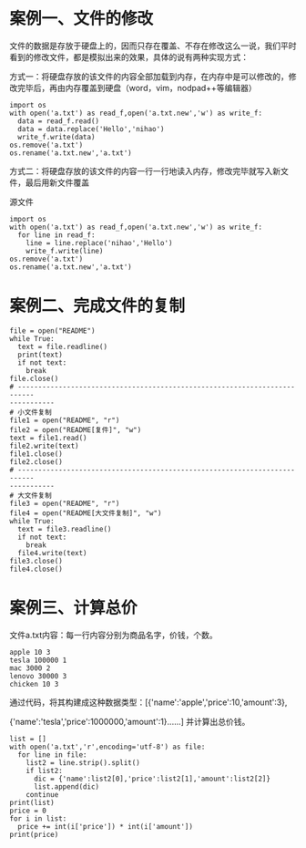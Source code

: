 # 案例一、文件的修改

文件的数据是存放于硬盘上的，因而只存在覆盖、不存在修改这么一说，我们平时看到的修改文件，都是模拟出来的效果，具体的说有两种实现方式：

方式一：将硬盘存放的该文件的内容全部加载到内存，在内存中是可以修改的，修改完毕后，再由内存覆盖到硬盘（word，vim，nodpad++等编辑器）

```
import os
with open('a.txt') as read_f,open('a.txt.new','w') as write_f:
  data = read_f.read()
  data = data.replace('Hello','nihao')
  write_f.write(data)
os.remove('a.txt')
os.rename('a.txt.new','a.txt')
```

方式二：将硬盘存放的该文件的内容一行一行地读入内存，修改完毕就写入新文件，最后用新文件覆盖

源文件

```
import os
with open('a.txt') as read_f,open('a.txt.new','w') as write_f:
  for line in read_f:
    line = line.replace('nihao','Hello')
    write_f.write(line)
os.remove('a.txt')
os.rename('a.txt.new','a.txt')
```

# 案例二、完成文件的复制

```
file = open("README")
while True:
  text = file.readline()
  print(text)
  if not text:
    break
file.close()
# --------------------------------------------------------------------------
-----------
# 小文件复制
file1 = open("README", "r")
file2 = open("README[复件]", "w")
text = file1.read()
file2.write(text)
file1.close()
file2.close()
# --------------------------------------------------------------------------
-----------
# 大文件复制
file3 = open("README", "r")
file4 = open("README[大文件复制]", "w")
while True:
  text = file3.readline()
  if not text:
    break
  file4.write(text)
file3.close()
file4.close()
```

# 案例三、计算总价

文件a.txt内容：每一行内容分别为商品名字，价钱，个数。

```
apple 10 3
tesla 100000 1
mac 3000 2
lenovo 30000 3
chicken 10 3
```

通过代码，将其构建成这种数据类型：[{'name':'apple','price':10,'amount':3},

{'name':'tesla','price':1000000,'amount':1}......] 并计算出总价钱。

```
list = []
with open('a.txt','r',encoding='utf-8') as file:
  for line in file:
    list2 = line.strip().split()
    if list2:
      dic = {'name':list2[0],'price':list2[1],'amount':list2[2]}
      list.append(dic)
    continue
print(list)
price = 0
for i in list:
  price += int(i['price']) * int(i['amount'])
print(price)
```